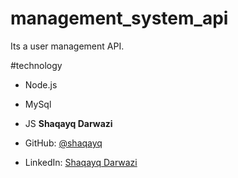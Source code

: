 # management_system_api
Its a user management API.

#technology
- Node.js
- MySql 
- JS
**Shaqayq Darwazi**

- GitHub: [@shaqayq](https://github.com/shaqayq)

- LinkedIn: [Shaqayq Darwazi](https://www.linkedin.com/in/shaqayq-darwazi-0a7487233//)
